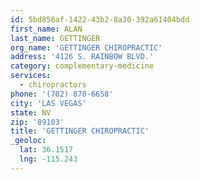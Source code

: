 ```yaml
---
id: 5bd856af-1422-43b2-8a30-392a61404bdd
first_name: ALAN
last_name: GETTINGER
org_name: 'GETTINGER CHIROPRACTIC'
address: '4126 S. RAINBOW BLVD.'
category: complementary-medicine
services:
  - chiropractors
phone: '(702) 870-6658'
city: 'LAS VEGAS'
state: NV
zip: '89103'
title: 'GETTINGER CHIROPRACTIC'
_geoloc:
  lat: 36.1517
  lng: -115.243
---
```

